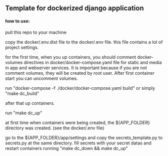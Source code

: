 ## Template for dockerized django application

#### how to use:
pull this repo to your machine

copy the docker/.env.dist file to the docker/.env file. this file contains a lot of project settings. 


for the first time, when you up containers, 
you should comment docker-volumes directives in docker/docker-compose.yaml file 
for static and media in app and webserver services.
It is important because if you are not comment volumes, they will be created by root user.
After first container start you can uncomment volumes.

run "docker-compose -f ./docker/docker-compose.yaml build"
or simply "make dc_build"

after that up containers.

run "make dc_up"

at first time when containers were being created, the ${APP_FOLDER} directory was created. (see the docker/.env file)

go to the ${APP_FOLDER}/app/settings and copy the secrets_template.py to secrets.py at the same directory.
fill secrets with your secret datas and restart containers running "make dc_down && make dc_up"
